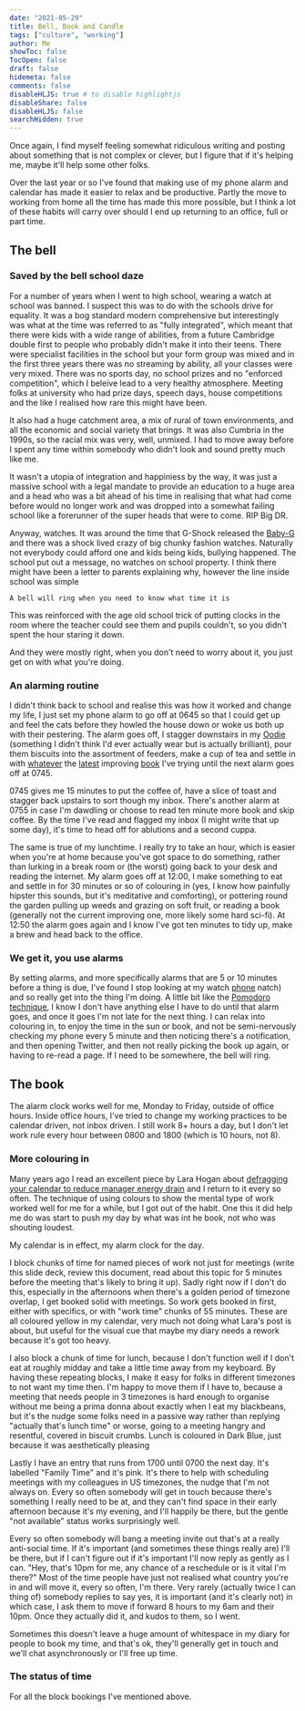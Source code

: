 ```yaml
---
date: "2021-05-29"
title: Bell, Book and Candle
tags: ["culture", "working"]
author: Me
showToc: false
TocOpen: false
draft: false
hidemeta: false
comments: false
disableHLJS: true # to disable highlightjs
disableShare: false
disableHLJS: false
searchHidden: true
---
```


Once again, I find myself feeling somewhat ridiculous writing and posting about something that is not complex or clever, but I figure that if it's helping me, maybe it'll help some other folks.

Over the last year or so I've found that making use of my phone alarm and calendar has made it easier to relax and be productive.  Partly the move to working from home all the time has made this more possible, but I think a lot of these habits will carry over should I end up returning to an office, full or part time.


## The bell


### Saved by the bell school daze

For a number of years when I went to high school, wearing a watch at school was banned.  I suspect this was to do with the schools drive for equality. It was a bog standard modern comprehensive but interestingly was what at the time was referred to as "fully integrated", which meant that there were kids with a wide range of abilities, from a future Cambridge double first to people who probably didn't make it into their teens.   There were specialist facilities in the school but your form group was mixed and in the first three years there was no streaming by ability, all your classes were very mixed.   There was no sports day, no school prizes and no "enforced competition", which I beleive lead to a very healthy atmosphere.  Meeting folks at university who had prize days, speech days, house competitions and the like I realised how rare this might have been.

It also had a huge catchment area, a mix of rural of town environments, and all the economic and social variety that brings.  It was also Cumbria in the 1990s, so the racial mix was very, well, unmixed.  I had to move away before I spent any time within somebody who didn't look and sound pretty much like me.

It wasn't a utopia of integration and happiniess by the way, it was just a massive school with a legal mandate to provide an education to a huge area and a head who was a bit ahead of his time in realising that what had come before would no longer work and was dropped into a somewhat failing school like a forerunner of the super heads that were to come.  RIP Big DR.

Anyway, watches.  It was around the time that G-Shock released the [Baby-G](https://www.amazon.co.uk/Casio-Baby-G-Womens-Watch-BA-110-7A1ER/dp/B00EHADE4I?dchild=1&keywords=g+shock+baby+g&qid=1622292465&sr=8-5&linkCode=ll1&tag=hhkudac-21&linkId=5ec523d9ab7ba86ee95cdc59fc6c6153&language=en_GB&ref_=as_li_ss_tl) and there was a shock lived crazy of big chunky fashion watches.  Naturally not everybody could afford one and kids being kids, bullying happened.  The school put out a message, no watches on school property.  I think there might have been a letter to parents explaining why, however the line inside school was simple


```
A bell will ring when you need to know what time it is

```

This was reinforced with the age old school trick of putting clocks in the room where the teacher could see them and pupils couldn't, so you didn't spent the hour staring it down.

And they were mostly right, when you don't need to worry about it, you just get on with what you're doing.

### An alarming routine

I didn't think back to school and realise this was how it worked and change my life, I just set my phone alarm to go off at 0645 so that I could get up and feel the cats before they howled the house down or woke us both up with their pestering.   The alarm goes off, I stagger downstairs in my [Oodie](https://theoodie.co.uk/) (something I didn't think I'd ever actually wear but is actually brilliant), pour them biscuits into the assortment of feeders, make a cup of tea and settle in with [whatever](https://www.amazon.co.uk/Turn-Ship-Around-Building-Breaking/dp/0241250943?dchild=1&keywords=turn+the+ship+around&qid=1622293124&sr=8-1&linkCode=ll1&tag=hhkudac-21&linkId=f40e3aa4f14374524b85a696765919be&language=en_GB&ref_=as_li_ss_tl) the [latest](https://www.amazon.co.uk/Agile-Conversations-Transform-Your-Culture-ebook/dp/B07YZP8LC9?crid=3SHA4U1LFXO4A&dchild=1&keywords=agile+conversations&qid=1622293144&sprefix=agile+conver%2Caps%2C177&sr=8-1&linkCode=ll1&tag=hhkudac-21&linkId=96b2364ed10f8d4bfd52f876fb250048&language=en_GB&ref_=as_li_ss_tl) improving [book](https://www.amazon.co.uk/Nonviolent-Communication-Language-Life-Guides/dp/189200528X?crid=R3ACXS9BAMKL&dchild=1&keywords=non-violent+communication+by+marshall+rosenberg&qid=1622293164&sprefix=non-vio%2Caps%2C183&sr=8-1&linkCode=ll1&tag=hhkudac-21&linkId=8f0fff32821c90378b78c1779a6c1085&language=en_GB&ref_=as_li_ss_tl
) I've trying until the next alarm goes off at 0745.

0745 gives me 15 minutes to put the coffee of, have a slice of toast and stagger back upstairs to sort though my inbox.  There's another alarm at 0755 in case I'm dawdling or choose to read ten minute more book and skip coffee.  By the time I've read and flagged my inbox (I might write that up some day), it's time to head off for ablutions and a second cuppa.

The same is true of my lunchtime.  I really try to take an hour, which is easier when you're at home because you've got space to do something, rather than lurking in a break room or (the worst) going back to your desk and reading the internet.  My alarm goes off at 12:00, I make something to eat and settle in for 30 minutes or so of colouring in (yes, I know how painfully hipster this sounds, but it's meditative and comforting), or pottering round the garden pulling up weeds and grazing on soft fruit, or reading a book (generally not the current improving one, more likely some hard sci-fi).  At 12:50 the alarm goes again and I know I've got ten minutes to tidy up, make a brew and head back to the office.

### We get it, you use alarms

By setting alarms, and more specifically alarms that are 5 or 10 minutes before a thing is due, I've found I stop looking at my watch [phone](https://www.amazon.co.uk/stores/page/7FD88493-2878-48AE-BC8A-9885E3308C76?_encoding=UTF8&store_ref=SB_A05748111YLOP209502X7&pd_rd_plhdr=t&aaxitk=0f56c6d7034be2f9e564479450a3a461&hsa_cr_id=5325211760102&lp_asins=B08V1C4G4B%2CB08V1JLTRN%2CB08V1QNZW3&lp_query=oneplus&lp_slot=auto-sparkle-hsa-tetris&pd_rd_w=XWV1k&pf_rd_p=ceb81799-32bd-458d-a0a0-8aa5b816f80b&pd_rd_wg=iQFwy&pf_rd_r=KH63B828WVQJ2TP84KV1&pd_rd_r=747ccd9d-3b0b-42f2-85ef-bfd6ba4629e6&linkCode=ll2&tag=hhkudac-21&linkId=bdda9654d496eb63ba4681ce2b5a707d&language=en_GB&ref_=as_li_ss_tl) natch) and so really get into the thing I'm doing.  A little bit like the [Pomodoro technique](https://francescocirillo.com/pages/pomodoro-technique), I know I don't have anything else I have to do until that alarm goes, and once it goes I'm not late for the next thing.  I can relax into colouring in, to enjoy the time in the sun or book, and not be semi-nervously checking my phone every 5 minute and then noticing there's a notification, and then opening Twitter, and then not really picking the book up again, or having to re-read a page.  If I need to be somewhere, the bell will ring. 


## The book

The alarm clock works well for me, Monday to Friday, outside of office hours.   Inside office hours, I've tried to change my working practices to be calendar driven, not inbox driven.  I still work 8+ hours a day, but I don't let work rule every hour between 0800 and 1800 (which is 10 hours, not 8).


### More colouring in

Many years ago I read an excellent piece by Lara Hogan about [defragging your calendar to reduce manager energy drain](https://larahogan.me/blog/manager-energy-drain/) and I return to it every so often.  The technique of using colours to show the mental type of work worked well for me for a while, but I got out of the habit.  One this it did help me do was start to push my day by what was int he book, not who was shouting loudest.

My calendar is in effect, my alarm clock for the day.  

I block chunks of time for named pieces of work not just for meetings (write this slide deck, review this document, read about this topic for 5 minutes before the meeting that's likely to bring it up).  Sadly right now if I don't do this, especially in the afternoons when there's a golden period of timezone overlap, I get booked solid with meetings.  So work gets booked in first, either with specifics, or with "work time" chunks of 55 minutes.  These are all coloured yellow in my calendar, very much not doing what Lara's post is about, but useful for the visual cue that maybe my diary needs a rework because it's got too heavy. 

I also block a chunk of time for lunch, because I don't function well if I don't eat at roughly midday and take a little time away from my keyboard.  By having these repeating blocks, I make it easy for folks in different timezones to not want my time then.  I'm happy to move them if I have to, because a meeting that needs people in 3 timezones is hard enough to organise without me being a prima donna about exactly when I eat my blackbeans, but it's the nudge some folks need in a passive way rather than replying "actually that's lunch time" or worse, going to a meeting hangry and resentful, covered in biscuit crumbs.  Lunch is coloured in Dark Blue, just because it was aesthetically pleasing

Lastly I have an entry that runs from 1700 until 0700 the next day.  It's labelled "Family Time" and it's pink.  It's there to help with scheduling meetings with my colleagues in US timezones, the nudge that I'm not always on.  Every so often somebody will get in touch because there's something I really need to be at, and they can't find space in their early afternoon because it's my evening, and I'll happily be there, but the gentle "not available" status works surprisingly well.

Every so often somebody will bang a meeting invite out that's at a really anti-social time.  If it's important (and sometimes these things really are) I'll be there, but if I can't figure out if it's important I'll now reply as gently as I can.  "Hey, that's 10pm for me, any chance of a reschedule or is it vital I'm there?"  Most of the time people have just not realised what country you're in and will move it, every so often, I'm there.  Very rarely (actually twice I can thing of) somebody replies to say yes, it is important (and it's clearly not) in which case, I ask them to move if forward 8 hours to my 6am and their 10pm.  Once they actually did it, and kudos to them, so I went.

Sometimes this doesn't leave a huge amount of whitespace in my diary for people to book my time, and that's ok, they'll generally get in touch and we'll chat asynchronously or I'll free up time.


### The status of time

For all the block bookings I've mentioned above.
